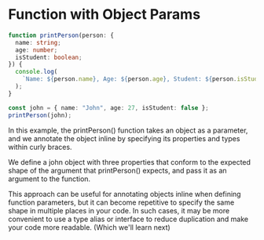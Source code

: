 # Function with Object Params

```ts
function printPerson(person: {
  name: string;
  age: number;
  isStudent: boolean;
}) {
  console.log(
    `Name: ${person.name}, Age: ${person.age}, Student: ${person.isStudent}`
  );
}

const john = { name: "John", age: 27, isStudent: false };
printPerson(john);
```

In this example, the printPerson() function takes an object as a parameter, and we annotate the object inline by specifying its properties and types within curly braces.

We define a john object with three properties that conform to the expected shape of the argument that printPerson() expects, and pass it as an argument to the function.

This approach can be useful for annotating objects inline when defining function parameters, but it can become repetitive to specify the same shape in multiple places in your code. In such cases, it may be more convenient to use a type alias or interface to reduce duplication and make your code more readable.
(Which we'll learn next)
